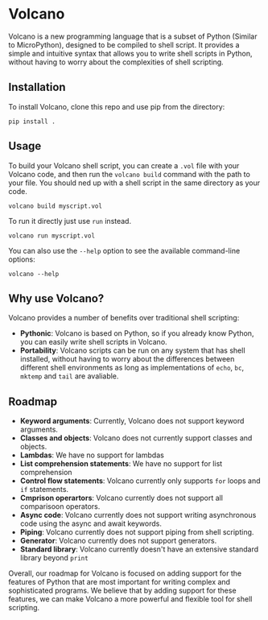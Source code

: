 # Volcano

Volcano is a new programming language that is a subset of Python (Similar to MicroPython), designed to be compiled to shell script. It provides a simple and intuitive syntax that allows you to write shell scripts in Python, without having to worry about the complexities of shell scripting.

## Installation

To install Volcano, clone this repo and use pip from the directory:

```
pip install .
```

## Usage

To build your Volcano shell script, you can create a `.vol` file with your Volcano code, and then run the `volcano build` command with the path to your file. You should ned up with a shell script in the same directory as your code.

```
volcano build myscript.vol
```

To run it directly just use `run` instead.

```
volcano run myscript.vol
```

You can also use the `--help` option to see the available command-line options:

```
volcano --help
```

## Why use Volcano?

Volcano provides a number of benefits over traditional shell scripting:

- **Pythonic**: Volcano is based on Python, so if you already know Python, you can easily write shell scripts in Volcano.
- **Portability**: Volcano scripts can be run on any system that has shell installed, without having to worry about the differences between different shell environments as long as implementations of `echo`, `bc`, `mktemp` and `tail` are avaliable.

## Roadmap

- **Keyword arguments**: Currently, Volcano does not support keyword arguments.
- **Classes and objects**: Volcano does not currently support classes and objects.
- **Lambdas**: We have no support for lambdas
- **List comprehension statements**: We have no support for list comprehension
- **Control flow statements**: Volcano currently only supports `for` loops and `if` statements.
- **Cmprison operartors**: Volcano currently does not support all comparisoon operators.
- **Async code**: Volcano currently does not support writing asynchronous code using the async and await keywords.
- **Piping**: Volcano currently does not support piping from shell scripting.
- **Generator**: Volcano currently does not support generators.
- **Standard library**: Volcano currently doesn't have an extensive standard library beyond `print`

Overall, our roadmap for Volcano is focused on adding support for the features of Python that are most important for writing complex and sophisticated programs. We believe that by adding support for these features, we can make Volcano a more powerful and flexible tool for shell scripting.